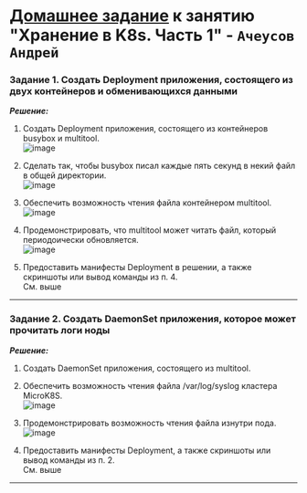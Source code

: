 # [Домашнее задание](https://github.com/netology-code/kuber-homeworks/blob/main/2.1/2.1.md) к занятию  "Хранение в K8s. Часть 1" - `Ачеусов Андрей`


### Задание 1. Создать Deployment приложения, состоящего из двух контейнеров и обменивающихся данными

***Решение:***  

1. Создать Deployment приложения, состоящего из контейнеров busybox и multitool.  
![image](https://github.com/user-attachments/assets/4ec77908-57ee-49e2-84b5-be75078b3d0a)  

2. Сделать так, чтобы busybox писал каждые пять секунд в некий файл в общей директории.  
![image](https://github.com/user-attachments/assets/a019e6ac-e15e-4ff7-ba4a-f15c67e1d206)  

3. Обеспечить возможность чтения файла контейнером multitool.  
![image](https://github.com/user-attachments/assets/eff777fd-df8c-46d9-af00-b66763e1dfab)  

4. Продемонстрировать, что multitool может читать файл, который периодоически обновляется.  
![image](https://github.com/user-attachments/assets/be1823e4-7594-4b05-80ae-f06bace2db77)  

5. Предоставить манифесты Deployment в решении, а также скриншоты или вывод команды из п. 4.  
См. выше  

---


### Задание 2. Создать DaemonSet приложения, которое может прочитать логи ноды

***Решение:***  

1. Создать DaemonSet приложения, состоящего из multitool.  
2. Обеспечить возможность чтения файла /var/log/syslog кластера MicroK8S.  
![image](https://github.com/user-attachments/assets/1b1524bc-6141-437d-9db5-d25206ee320b)  

3. Продемонстрировать возможность чтения файла изнутри пода.  
![image](https://github.com/user-attachments/assets/8b1d60d8-6fae-45f6-b006-eb127e58f257)  

4. Предоставить манифесты Deployment, а также скриншоты или вывод команды из п. 2.  
См. выше  

---
